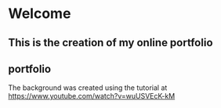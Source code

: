
# Welcome

## This is the creation of my online portfolio

## portfolio

The background was created using the tutorial at https://www.youtube.com/watch?v=wuUSVEcK-kM

